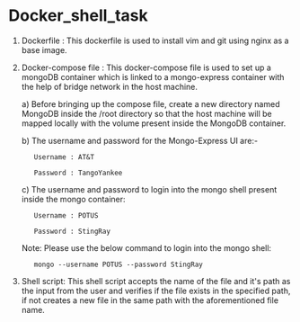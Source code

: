 # Docker_shell_task

1. Dockerfile : This dockerfile is used to install vim and git using nginx as a base image.


2. Docker-compose file : This docker-compose file is used to set up a mongoDB container which is linked to a mongo-express container with the help of bridge network in the host machine. 
   
   a) Before bringing up the compose file, create a new directory named MongoDB inside the /root directory so that the host machine will be mapped locally with the volume present inside the MongoDB container. 
   
   b) The username and password for the Mongo-Express UI are:-
      
          Username : AT&T
      
          Password : TangoYankee

   c) The username and password to login into the mongo shell present inside the mongo container:
         
          Username : POTUS
          
          Password : StingRay
      
      Note: Please use the below command to login into the mongo shell:
          
          mongo --username POTUS --password StingRay
          
          
3. Shell script: This shell script accepts the name of the file and it's path as the input from the user and verifies if the file exists in the specified path, if not creates a new file in the same path with the aforementioned file name.
